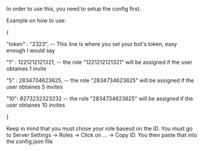 In order to use this, you need to setup the config first.

Example on how to use:

{

"token" : "2323",  -- This line is where you set your bot's token, easy enough I would say

"1" : 1221212121321,        -- the role "1221212121321" will be assigned if the user obtaines 1 invite


"5" : 2834734623625,        -- the role "2834734623625" will be assigned if the user obtaines 5 invites


"10": 8273232323232         -- the role "2834734623625" will be assigned if the user obtaines 10 invites

}

Keep in mind that you must chose your role basesd on the ID. You must go to Server Settings -> Roles -> Click on ... -> Copy ID.
You then paste that into the config.json file
